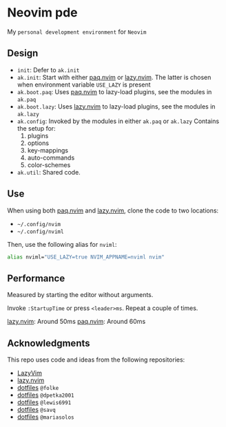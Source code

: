 # Neovim pde

My `personal development environment` for `Neovim`

## Design

- `init`: Defer to `ak.init`
- `ak.init`: Start with either [paq.nvim] or [lazy.nvim].
 The latter is chosen when environment variable `USE_LAZY` is present
- `ak.boot.paq`: Uses [paq.nvim] to lazy-load plugins, see the modules in `ak.paq`
- `ak.boot.lazy`: Uses [lazy.nvim] to lazy-load plugins, see the modules in `ak.lazy`
- `ak.config`: Invoked by the modules in either `ak.paq` or `ak.lazy`
  Contains the setup for:
    1. plugins
    2. options
    3. key-mappings
    4. auto-commands
    5. color-schemes
- `ak.util`: Shared code.

## Use

When using both [paq.nvim] and [lazy.nvim], clone the code to two locations:

- `~/.config/nvim`
- `~/.config/nviml`

Then, use the following alias for `nviml`:

```sh
alias nviml="USE_LAZY=true NVIM_APPNAME=nviml nvim"
```

## Performance

Measured by starting the editor without arguments.

Invoke `:StartupTime` or press `<leader>ms`.
Repeat a couple of times.

[lazy.nvim]: Around 50ms
[paq.nvim]: Around 60ms

## Acknowledgments

This repo uses code and ideas from the following repositories:

- [LazyVim](https://github.com/LazyVim/LazyVim)
- [lazy.nvim](https://github.com/folke/lazy.nvim)
- [dotfiles](https://github.com/folke/dot/tree/master/nvim) `@folke`
- [dotfiles](https://github.com/dpetka2001/dotfiles/tree/main/dot_config/nvim) `@dpetka2001`
- [dotfiles](https://github.com/lewis6991/dotfiles/tree/main/config/nvim) `@lewis6991`
- [dotfiles](https://github.com/savq/dotfiles/tree/master/nvim) `@savq`
- [dotfiles](https://github.com/MariaSolOs/dotfiles/tree/main/.config/nvim) `@mariasolos`

[paq.nvim]: https://github.com/savq/paq-nvim
[lazy.nvim]: https://github.com/folke/lazy.nvim
